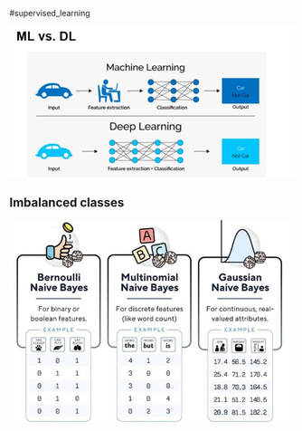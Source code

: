 #supervised_learning


![](../figures/Classification.png)

## Imbalanced classes



![](../figures/Classification.jpg)